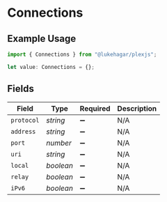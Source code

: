 # Connections

## Example Usage

```typescript
import { Connections } from "@lukehagar/plexjs";

let value: Connections = {};
```

## Fields

| Field              | Type               | Required           | Description        |
| ------------------ | ------------------ | ------------------ | ------------------ |
| `protocol`         | *string*           | :heavy_minus_sign: | N/A                |
| `address`          | *string*           | :heavy_minus_sign: | N/A                |
| `port`             | *number*           | :heavy_minus_sign: | N/A                |
| `uri`              | *string*           | :heavy_minus_sign: | N/A                |
| `local`            | *boolean*          | :heavy_minus_sign: | N/A                |
| `relay`            | *boolean*          | :heavy_minus_sign: | N/A                |
| `iPv6`             | *boolean*          | :heavy_minus_sign: | N/A                |